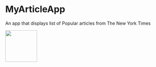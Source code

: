 # MyArticleApp

An app that displays list of Popular articles from The New York Times

<img src="https://your-image-url.type](https://user-images.githubusercontent.com/46400048/188281688-30ebbe2f-939b-42a4-ae33-91777fa88b2a.png" width="100" height="100">
